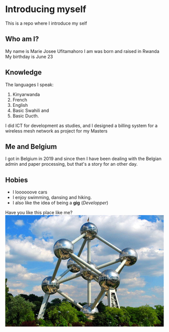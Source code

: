 # Introducing myself

This is a repo where I introduce my self

## Who am I?

My name is Marie Josee Ufitamahoro I am was born and raised in Rwanda My
birthday is June 23

## Knowledge

The languages I speak:

1. Kinyarwanda
2. French
3. English
4. Basic Swahili and
5. Basic Ducth.

I did ICT for development as studies, and I designed a billing system for a
wireless mesh network as project for my Masters

## Me and Belgium

I got in Belgium in 2019 and since then I have been dealing with the Belgian
admin and paper processing, but that's a story for an other day.

## Hobies

- I loooooove cars
- I enjoy swimming, dansing and hiking.
- I also like the idea of being a **gig** (_Developper_)

Have you like this place like me? ![Atomium](/Photo/atomium.jpeg)

